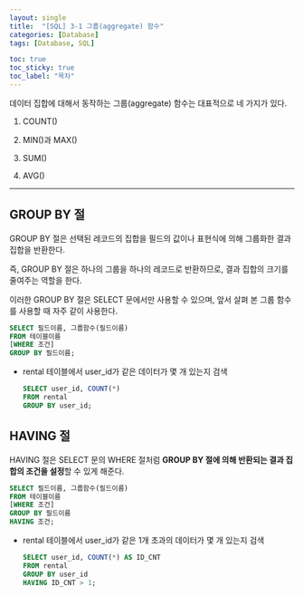 ```yaml
---
layout: single
title:  "[SQL] 3-1 그룹(aggregate) 함수"
categories: [Database]
tags: [Database, SQL]

toc: true
toc_sticky: true
toc_label: "목차"
---
```

데이터 집합에 대해서 동작하는 그룹(aggregate) 함수는 대표적으로 네 가지가 있다.


1. COUNT()

2. MIN()과 MAX()

3. SUM()

4. AVG()

---

## GROUP BY 절

GROUP BY 절은 선택된 레코드의 집합을 필드의 값이나 표현식에 의해 그룹화한 결과 집합을 반환한다.

즉, GROUP BY 절은 하나의 그룹을 하나의 레코드로 반환하므로, 결과 집합의 크기를 줄여주는 역할을 한다.



이러한 GROUP BY 절은 SELECT 문에서만 사용할 수 있으며, 앞서 살펴 본 그룹 함수를 사용할 때 자주 같이 사용한다.

```sql
SELECT 필드이름, 그룹함수(필드이름)
FROM 테이블이름
[WHERE 조건]
GROUP BY 필드이름;
```

- rental 테이블에서 user_id가 같은 데이터가 몇 개 있는지 검색

  ```sql
  SELECT user_id, COUNT(*)
  FROM rental
  GROUP BY user_id;
  ```

## HAVING 절

HAVING 절은 SELECT 문의 WHERE 절처럼 **GROUP BY 절에 의해 반환되는 결과 집합의 조건을 설정**할 수 있게 해준다.

```sql
SELECT 필드이름, 그룹함수(필드이름)
FROM 테이블이름
[WHERE 조건]
GROUP BY 필드이름
HAVING 조건;
```

- rental 테이블에서 user_id가 같은 1개 초과의 데이터가 몇 개 있는지 검색

  ```sql
  SELECT user_id, COUNT(*) AS ID_CNT
  FROM rental
  GROUP BY user_id
  HAVING ID_CNT > 1;
  ```

  

  
